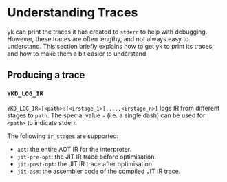 # Understanding Traces

yk can print the traces it has created to `stderr` to help with debugging.
However, these traces are often lengthy, and not always easy to understand.
This section briefly explains how to get yk to print its traces, and how
to make them a bit easier to understand.


## Producing a trace

### `YKD_LOG_IR`

`YKD_LOG_IR=[<path>:]<irstage_1>[,...,<irstage_n>]` logs IR from different stages
to `path`. The special value `-` (i.e. a single dash) can be used for `<path>`
to indicate stderr.

The following `ir_stage`s are supported:

 - `aot`: the entire AOT IR for the interpreter.
 - `jit-pre-opt`: the JIT IR trace before optimisation.
 - `jit-post-opt`: the JIT IR trace after optimisation.
 - `jit-asm`: the assembler code of the compiled JIT IR trace.
